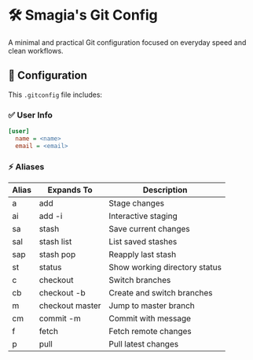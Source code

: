 # 🛠️ Smagia's Git Config

A minimal and practical Git configuration focused on everyday speed and clean workflows.

## 🔧 Configuration

This `.gitconfig` file includes:

### ✅ User Info

```ini
[user]
  name = <name>
  email = <email>
```

### ⚡️ Aliases
| Alias | Expands To         | Description                  |
|-------|--------------------|------------------------------|
| a     | add                | Stage changes                |
| ai    | add -i             | Interactive staging          |
| sa    | stash              | Save current changes         |
| sal   | stash list         | List saved stashes           |
| sap   | stash pop          | Reapply last stash           |
| st    | status             | Show working directory status|
| c     | checkout           | Switch branches              |
| cb    | checkout -b        | Create and switch branches   |
| m     | checkout master    | Jump to master branch        |
| cm    | commit -m          | Commit with message          |
| f     | fetch              | Fetch remote changes         |
| p     | pull               | Pull latest changes          |
